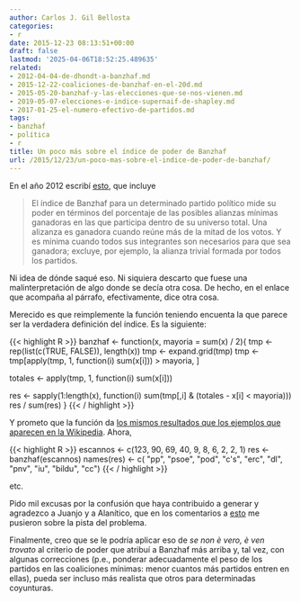 ```yaml
---
author: Carlos J. Gil Bellosta
categories:
- r
date: 2015-12-23 08:13:51+00:00
draft: false
lastmod: '2025-04-06T18:52:25.489635'
related:
- 2012-04-04-de-dhondt-a-banzhaf.md
- 2015-12-22-coaliciones-de-banzhaf-en-el-20d.md
- 2015-05-20-banzhaf-y-las-elecciones-que-se-nos-vienen.md
- 2019-05-07-elecciones-e-indice-supernaif-de-shapley.md
- 2017-01-25-el-numero-efectivo-de-partidos.md
tags:
- banzhaf
- política
- r
title: Un poco más sobre el índice de poder de Banzhaf
url: /2015/12/23/un-poco-mas-sobre-el-indice-de-poder-de-banzhaf/
---
```


En el año 2012 escribí [esto](https://datanalytics.com/2012/04/04/de-dhondt-a-banzhaf/), que incluye

>El índice de Banzhaf para un determinado partido político mide su poder en términos del porcentaje de las posibles alianzas mínimas ganadoras en las que participa dentro de su universo total. Una alizanza es ganadora cuando reúne más de la mitad de los votos. Y es mínima cuando todos sus integrantes son necesarios para que sea ganadora; excluye, por ejemplo, la alianza trivial formada por todos los partidos.

Ni idea de dónde saqué eso. Ni siquiera descarto que fuese una malinterpretación de algo donde se decía otra cosa. De hecho, en el enlace que acompaña al párrafo, efectivamente, dice otra cosa.

Merecido es que reimplemente la función teniendo encuenta la que parece ser la verdadera definición del índice. Es la siguiente:

{{< highlight R >}}
banzhaf <- function(x, mayoria = sum(x) / 2){
  tmp <- rep(list(c(TRUE, FALSE)), length(x))
  tmp <- expand.grid(tmp)
  tmp <- tmp[apply(tmp, 1, function(i) sum(x[i])) > mayoria, ]

  totales <- apply(tmp, 1, function(i) sum(x[i]))

  res <- sapply(1:length(x), function(i) sum(tmp[,i] & (totales - x[i] < mayoria)))
  res / sum(res)
}
{{< / highlight >}}

Y prometo que la función da [los mismos resultados que los ejemplos que aparecen en la Wikipedia](https://en.wikipedia.org/wiki/Banzhaf_power_index). Ahora,


{{< highlight R >}}
escannos <- c(123, 90, 69, 40, 9, 8, 6, 2, 2, 1)
res <- banzhaf(escannos)
names(res) <- c( "pp", "psoe", "pod", "c's", "erc", "dl", "pnv", "iu", "bildu", "cc")
{{< / highlight >}}

etc.

Pido mil excusas por la confusión que haya contribuido a generar y agradezco a Juanjo y a Alanítico, que en los comentarios a [esto](https://datanalytics.com/2015/12/22/coaliciones-de-banzhaf-en-el-20d/) me pusieron sobre la pista del problema.

Finalmente, creo que se le podría aplicar eso de _se non è vero, è ven trovato_ al criterio de poder que atribuí a Banzhaf más arriba y, tal vez, con algunas correcciones (p.e., ponderar adecuadamente el peso de los partidos en las coaliciones mínimas: menor cuantos más partidos entren en ellas), pueda ser incluso más realista que otros para determinadas coyunturas.